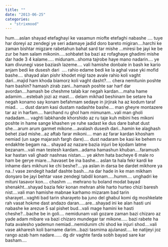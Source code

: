 ```yaml
---
title: ""
date: "2013-06-25"
categories: 
  - "strixmood"
---
```


hum....aslan shayad etefaghayi ke vasamun miofte etefaghi nabashe .... tuye har doreyi az zendegi ye seri adamaye jadid doro bareto migiran....harchi ke zaman bishtar migzare rabetahun bahat sard tar mishe ...miresi be jayi ke be zur be ham salam mikonin.....sohbatet ba bazi az rofaghaye ghadimi mishe dar hade 3 4 kalame..... midunam...shoma tajrobe haye mano nadarin.... ye kam divunegi vase baziash lazeme.... vali hamishe donbale in bash ke kario anjam bedi ke dusesh dari  .... rahio edame bedi ke la aghal vase yki mofid bashe.... shayad alan pishr khodet migi taze avale rahio koli vaght dari...majid ham khoda biamorz koli vaght dasht?.... chera nemitunin poshte ham bashin? hamash zirab zani...hamash poshte sar harf dar avordan....hamash be cheshme talab kar negah kardan....maha hame adamim....estebah jozi az mast.... delam mikhad beshinam be setare ha negah konamo say konam befahmam sedaye in jirjirak ha az kodum taraf miad..  ... dust daram kasi dustam nadashte bashe.... man gheyre montazere tar az in harfam.... harchand ru ghol ham mimunam...vali man gholi nadadam.... vaghti labkhande khorshido az ru taje kuh mibini hes mikoni poshte in hame sange khashen ye ruhe sadast ke dus dare bahat dust she....arum arum garmet mikone....avalash dusesh dari...hamin ke alaghash behet ziad mishe...az aftab farar mikoni.... man az farar kardan khosham nemiad (un sage majarash fargh dare).... dust nadaram be kasi ke behem ru endakhte begam na... shayad az nazare bazia injuri be kjodam latme bezanam...vali man testesh kardam...adama hamashun khuban....faramush kar hastan vali ghadr nashnas nistan.... ye akhm hata bacheye 6 male ro ham be gerye miare....havaset be ina bashe... aslan ta hala fekr kardi ke inhame dars mikhuni ke chi beshe?....ya aslan in darsa be dardet mikhore ya na..! vase zendegit hadaf dashte bash....na dar hade in ke man mikham donyaro be jayi behtar vase zendegi tabdil konam.....humm.... unghadri ke mituni tasavor kon.... chashm .... mehrano tu boland modat bayad shenakht...shayad bazia fekr konan mehran ahle harto hurteo chizi baresh nist....vali man hamishe mabnae karhamo mizaram bad tarin sharayet...vaghti bad tarin sharayeto ba juno del ghabul komi dg moshkelate rah vasat hokme dast andazo daran.....are...shayad ini ke alan hasti uni nabashe ke arezue 5 sal pishet bud...vali mage hamini ke hasti cheshe?...bache be in goli.... nemidunam vali gozare zaman bazi chizaro az yade adam mibare va bazi chizaro mundegar tar mikone..... bazi rabete ha hata avalesho yademun nemiad...nemidunim chi shod ke injuri shod....vali vase akharesh koli barname darim...bazi tasmima ajulanast.... ke natijeyi joz rango azab ham nadare...... dg dir vaghte farda sobh bayad sare kar basham....
